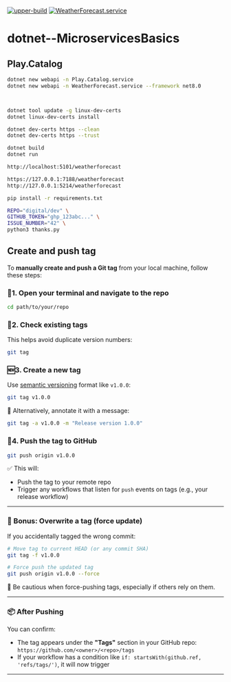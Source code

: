 [![upper-build](https://github.com/shipsolid/app.weatherforecast/actions/workflows/upper-build.yml/badge.svg?branch=main)](https://github.com/shipsolid/app.weatherforecast/actions/workflows/upper-build.yml) [![WeatherForecast.service](https://github.com/shipsolid/app.weatherforecast/actions/workflows/WeatherForecast.service.yml/badge.svg?branch=main)](https://github.com/shipsolid/app.weatherforecast/actions/workflows/WeatherForecast.service.yml)

# dotnet--MicroservicesBasics

## Play.Catalog

```sh
dotnet new webapi -n Play.Catalog.service
dotnet new webapi -n WeatherForecast.service --framework net8.0



dotnet tool update -g linux-dev-certs
dotnet linux-dev-certs install

dotnet dev-certs https --clean
dotnet dev-certs https --trust

dotnet build
dotnet run

http://localhost:5101/weatherforecast

https://127.0.0.1:7188/weatherforecast
http://127.0.0.1:5214/weatherforecast
```

```sh
pip install -r requirements.txt

REPO="digital/dev" \
GITHUB_TOKEN="ghp_123abc..." \
ISSUE_NUMBER="42" \
python3 thanks.py
```

## Create and push tag

To **manually create and push a Git tag** from your local machine, follow these steps:

### 📍1. Open your terminal and navigate to the repo

```bash
cd path/to/your/repo
```

### 🧾2. Check existing tags

This helps avoid duplicate version numbers:

```bash
git tag
```

### 🆕3. Create a new tag

Use [semantic versioning](https://semver.org/) format like `v1.0.0`:

```bash
git tag v1.0.0
```

🔁 Alternatively, annotate it with a message:

```bash
git tag -a v1.0.0 -m "Release version 1.0.0"
```

### 🚀4. Push the tag to GitHub

```bash
git push origin v1.0.0
```

✅ This will:

* Push the tag to your remote repo
* Trigger any workflows that listen for `push` events on tags (e.g., your release workflow)

---

### 🔄 Bonus: Overwrite a tag (force update)

If you accidentally tagged the wrong commit:

```bash
# Move tag to current HEAD (or any commit SHA)
git tag -f v1.0.0

# Force push the updated tag
git push origin v1.0.0 --force
```

🛑 Be cautious when force-pushing tags, especially if others rely on them.

---

### 📦 After Pushing

You can confirm:

* The tag appears under the **"Tags"** section in your GitHub repo: `https://github.com/<owner>/<repo>/tags`
* If your workflow has a condition like `if: startsWith(github.ref, 'refs/tags/')`, it will now trigger

---
